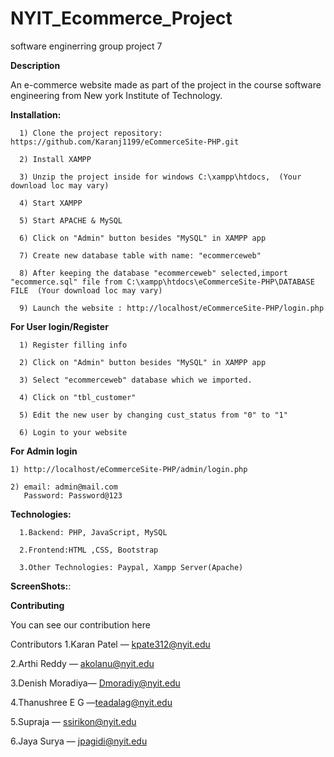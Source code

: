 # NYIT_Ecommerce_Project

software enginerring group project 7


**Description**

An e-commerce website made as part of the project in the course software engineering from New york Institute of Technology.

**Installation:**


      1) Clone the project repository: https://github.com/Karanj1199/eCommerceSite-PHP.git

      2) Install XAMPP

      3) Unzip the project inside for windows C:\xampp\htdocs,  (Your download loc may vary)

      4) Start XAMPP

      5) Start APACHE & MySQL

      6) Click on "Admin" button besides "MySQL" in XAMPP app

      7) Create new database table with name: "ecommerceweb"

      8) After keeping the database "ecommerceweb" selected,import "ecommerce.sql" file from C:\xampp\htdocs\eCommerceSite-PHP\DATABASE FILE  (Your download loc may vary)

      9) Launch the website : http://localhost/eCommerceSite-PHP/login.php  

**For User login/Register**

      1) Register filling info

      2) Click on "Admin" button besides "MySQL" in XAMPP app

      3) Select "ecommerceweb" database which we imported.

      4) Click on "tbl_customer"

      5) Edit the new user by changing cust_status from "0" to "1"

      6) Login to your website


**For Admin login**

    1) http://localhost/eCommerceSite-PHP/admin/login.php

    2) email: admin@mail.com
       Password: Password@123
   
  
**Technologies:**
    
      1.Backend: PHP, JavaScript, MySQL
   
      2.Frontend:HTML ,CSS, Bootstrap
   
      3.Other Technologies: Paypal, Xampp Server(Apache)
   
   
  

**ScreenShots:**:



**Contributing**

You can see our contribution here

Contributors
1.Karan Patel — kpate312@nyit.edu

2.Arthi Reddy — akolanu@nyit.edu

3.Denish Moradiya— Dmoradiy@nyit.edu

4.Thanushree E G —teadalag@nyit.edu

5.Supraja — ssirikon@nyit.edu

6.Jaya Surya — jpagidi@nyit.edu


